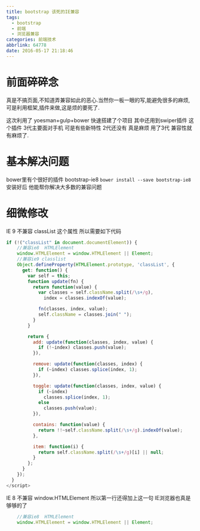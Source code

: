 ```yaml
---
title: bootstrap 该死的IE兼容
tags:
  - bootstrap
  - 前端
  - 浏览器兼容
categories: 前端技术
abbrlink: 64778
date: 2016-05-17 21:18:46
---
```


# 前面碎碎念
真是不搞页面,不知道弄兼容如此的恶心.当然你一板一眼的写,能避免很多的麻烦,可是利用框架,插件来做,这是烦的要死了.

这次利用了 yoesman+gulp+bower 快速搭建了个项目 其中还用到swiper插件 这个插件 3代主要面对手机 可是有些新特性 2代还没有 真是麻烦 用了3代 兼容性就有麻烦了.

# 基本解决问题
bower里有个很好的插件 bootstrap-ie8  `bower install --save bootstrap-ie8`  安装好后 他能帮你解决大多数的兼容问题

# 细微修改

IE 9  不兼容 classList 这个属性 所以需要如下代码
```js
if (!("classList" in document.documentElement)) {
    //兼容ie8  HTMLElement
    window.HTMLElement = window.HTMLElement || Element;
    //兼容ie9 classlist
    Object.defineProperty(HTMLElement.prototype, 'classList', {
      get: function() {
        var self = this;
        function update(fn) {
          return function(value) {
            var classes = self.className.split(/\s+/g),
              index = classes.indexOf(value);

            fn(classes, index, value);
            self.className = classes.join(" ");
          }
        }

        return {
          add: update(function(classes, index, value) {
            if (!~index) classes.push(value);
          }),

          remove: update(function(classes, index) {
            if (~index) classes.splice(index, 1);
          }),

          toggle: update(function(classes, index, value) {
            if (~index)
              classes.splice(index, 1);
            else
              classes.push(value);
          }),

          contains: function(value) {
            return !!~self.className.split(/\s+/g).indexOf(value);
          },

          item: function(i) {
            return self.className.split(/\s+/g)[i] || null;
          }
        };
      }
    });
  }
</script>
```

IE 8 不兼容 window.HTMLElement 所以第一行还得加上这一句 IE浏览器也真是够够的了
```js
    //兼容ie8  HTMLElement
    window.HTMLElement = window.HTMLElement || Element;
```